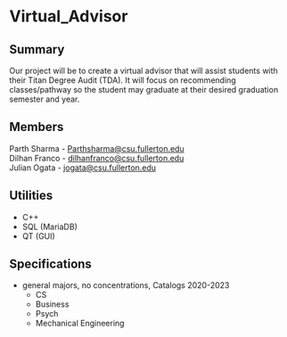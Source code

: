 # Virtual_Advisor

## Summary
Our project will be to create a virtual advisor that will assist students with their Titan Degree Audit (TDA). It will focus on recommending classes/pathway so the student may graduate at their desired graduation semester and year.

## Members
Parth Sharma - Parthsharma@csu.fullerton.edu <br />
Dilhan Franco - dilhanfranco@csu.fullerton.edu <br />
Julian Ogata - jogata@csu.fullerton.edu <br />

## Utilities
- C++
- SQL (MariaDB)
- QT (GUI)

## Specifications
- general majors, no concentrations, Catalogs 2020-2023
  - CS
  - Business
  - Psych
  - Mechanical Engineering

